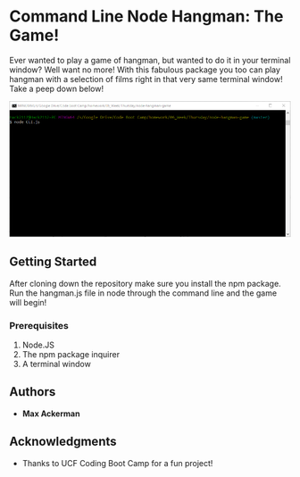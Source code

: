 # Command Line Node Hangman: The Game!

Ever wanted to play a game of hangman, but wanted to do it in your terminal window? Well want no more! With this fabulous package you too can play hangman with a selection of films right in that very same terminal window! Take a peep down below!

![Alt text](demo.gif "Demo")

## Getting Started

After cloning down the repository make sure you install the npm package. Run the hangman.js file in node through the command line and the game will begin!

### Prerequisites

1) Node.JS
2) The npm package inquirer
3) A terminal window

## Authors

* **Max Ackerman**

## Acknowledgments

* Thanks to UCF Coding Boot Camp for a fun project!

